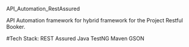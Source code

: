 API_Automation_RestAssured


API Automation framework for hybrid framework for the Project Restful Booker.


#Tech Stack: REST Assured
            Java
            TestNG
            Maven
            GSON
          
